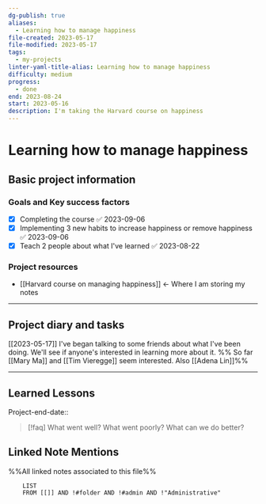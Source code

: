 ```yaml
---
dg-publish: true
aliases:
  - Learning how to manage happiness
file-created: 2023-05-17
file-modified: 2023-05-17
tags:
  - my-projects
linter-yaml-title-alias: Learning how to manage happiness
difficulty: medium
progress:
  - done
end: 2023-08-24
start: 2023-05-16
description: I'm taking the Harvard course on happiness
---
```


# Learning how to manage happiness

## Basic project information


### Goals and Key success factors

- [x] Completing the course ✅ 2023-09-06
- [x] Implementing 3 new habits to increase happiness or remove happiness ✅ 2023-09-06
- [x] Teach 2 people about what I've learned ✅ 2023-08-22

### Project resources

- [[Harvard course on managing happiness]] <- Where I am storing my notes

---

## Project diary and tasks

[[2023-05-17]] I've began talking to some friends about what I've been doing. We'll see if anyone's interested in learning more about it. %% So far [[Mary Ma]] and [[Tim Vieregge]] seem interested. Also [[Adena Lin]]%%

---

## Learned Lessons

Project-end-date::

> [!faq] What went well? What went poorly? What can we do better?

## Linked Note Mentions

%%All linked notes associated to this file%%
```dataview
	LIST
	FROM [[]] AND !#folder AND !#admin AND !"Administrative"
```
